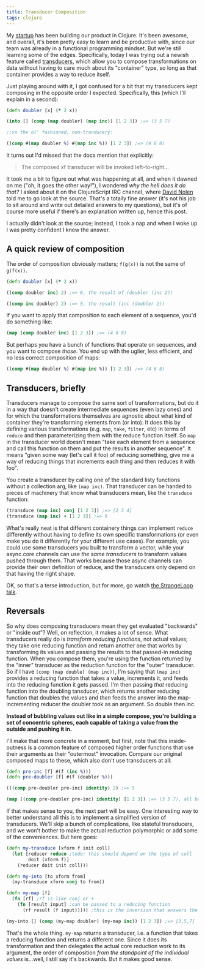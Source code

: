 ```yaml
---
title: Transducer Composition
tags: clojure
---
```


My [startup](http://zensight.co) has been building our product in Clojure. It's been awesome, and overall, it's been pretty easy to learn and be productive with, since our team was already in a functional programming mindset. But we're still learning some of the edges. Specifically, today I was trying out a newish feature called [transducers](http://clojure.org/transducers), which allow you to compose transformations on data without having to care much about its "container" type, so long as that container provides a way to reduce itself.

Just playing around with it, I got confused for a bit that my transducers kept composing in the opposite order I expected. Specifically, this (which I'll explain in a second):

```clojure
(defn doubler [x] (* 2 x))

(into [] (comp (map doubler) (map inc)) [1 2 3]) ;=> (3 5 7)

;;vs the ol' fashioned, non-tranducery:

((comp #(map doubler %) #(map inc %)) [1 2 3]) ;=> (4 6 8)
```

It turns out I'd missed that the docs mention that explicitly:

> The composed xf transducer will be invoked left-to-right...

It took me a bit to figure out what was happening at all, and when it dawned on me ("oh, it goes the other way!"), I wondered *why the hell does it do that?* I asked about it on the ClojureScript IRC channel, where [David Nolen](https://twitter.com/swannodette) told me to go look at the source. That's a totally fine answer (it's not his job to sit around and write out detailed answers to my questions), but it's of course more useful if there's an explanation written up, hence this post.

I actually didn't look at the source; instead, I took a nap and when I woke up I was pretty confident I knew the answer.

## A quick review of composition

The order of composition obviously matters; `f(g(x))` is not the same of `g(f(x))`.

```clojure
(defn doubler [x] (* 2 x))

((comp doubler inc) 2) ;=> 6, the result of (doubler (inc 2))

((comp inc doubler) 2) ;=> 5, the result (inc (doubler 2))
```

If you want to apply that composition to each element of a sequence, you'd do something like:

```clojure
(map (comp doubler inc) [1 2 3]) ;=> (4 6 8)
```

But perhaps you have a bunch of functions that operate on sequences, and you want to compose *those*. You end up with the uglier, less efficient, and no less correct composition of maps:

```clojure
((comp #(map doubler %) #(map inc %)) [1 2 3]) ;=> (4 6 8)
```

## Transducers, briefly

Transducers manage to compose the same sort of transformations, but do it in a way that doesn't create intermediate sequences (even lazy ones) and for which the transformations themselves are agnostic about what kind of container they're transforming elements from (or into). It does this by defining various transformations (e.g. `map`, `take`, `filter`, etc) in terms of `reduce` and then parameterizing them with the reduce function itself. So `map` in the transducer world doesn't mean "take each element from a sequence and call this function on them and put the results in another sequence". It means "given some way (let's call it foo) of reducing something,  give me a way of reducing things that increments each thing and then reduces it with foo".

You create a transducer by calling one of the standard listy functions without a collection arg, like `(map inc)`. That transducer can be handed to pieces of machinery that know what transducers mean, like the `transduce` function:

```clojure
(transduce (map inc) conj [1 2 3]) ;=> [2 3 4]
(transduce (map inc) + [1 2 3]) ;=> 9
```

What's really neat is that different containery things can implement `reduce` differently without having to define its own specific transformations (or even make you do it differently for your different use cases). For example, you could use some transducers you built to transform a vector, while your async.core channels can use *the same transducers* to transform values pushed through them. That works because those async channels can provide their own definition of reduce, and the transducers only depend on that having the right shape.

OK, so that's a terse introduction, but for more, go watch [the StrangeLoop talk](https://www.youtube.com/watch?v=6mTbuzafcII).

## Reversals

So why does composing transducers mean they get evaluated "backwards" or "inside out"? Well, on reflection, it makes a lot of sense. What transducers really do is *transform reducing functions*, not actual values; they take one reducing function and return another one that works by transforming its values and passing the results to that passed-in reducing function. When you compose them, you're using the function returned by the "inner" transducer as the reduction function for the "outer" transducer. So if I have `(comp (map double) (map inc))`, I'm saying that `(map inc)` provides a reducing function that takes a value, increments it, and feeds into the reducing function it gets passed. I'm then passing *that* reducing function into the doubling tansducer, which returns another reducing function that doubles the values and *then* feeds the answer into the map-incrementing reducer the doubler took as an argument. So double then inc.

**Instead of bubbling values out like in a simple compose, you're building a set of concentric spheres, each capable of taking a value from the outside and pushing it in.**

I'll make that more concrete in a moment, but first, note that this inside-outness is a common feature of composed higher order functions that use their arguments as their "outermost" invocation. Compare our original composed maps to these, which also don't use transducers at all:

```clojure
(defn pre-inc [f] #(f (inc %)))
(defn pre-doubler [f] #(f (doubler %)))

(((comp pre-doubler pre-inc) identity) 2) ;=> 5

(map ((comp pre-doubler pre-inc) identity) [1 2 3]) ;=> (3 5 7), all backwardslike
```

If that makes sense to you, the next part will be easy. One interesting way to better understand all this is to implement a simplified version of transducers. We'll skip a bunch of complications, like stateful transducers, and we won't bother to make the actual reduction polymorphic or add some of the conveniences. But here goes:

```clojure
(defn my-transduce [xform f init coll]
  (let [reducer reduce ;todo: this should depend on the type of coll
        doit (xform f)]
    (reducer doit init coll)))

(defn my-into [to xform from]
  (my-transduce xform conj to from))

(defn my-map [f]
  (fn [rf] ;rf is like conj or +
    (fn [result input] ;can be passed to a reducing function
      (rf result (f input))))) ;this is the inversion that answers the question

(my-into [] (comp (my-map doubler) (my-map inc)) [1 2 3]) ;=> [3,5,7]
```

That's the whole thing. `my-map` returns a transducer, i.e. a function that takes a reducing function and returns a different one. Since it does its transformation and then delegates the actual core reduction work to its argument, the order of composition *from the standpoint of the individual values* is...well, I still say it's backwards. But it makes good sense.
